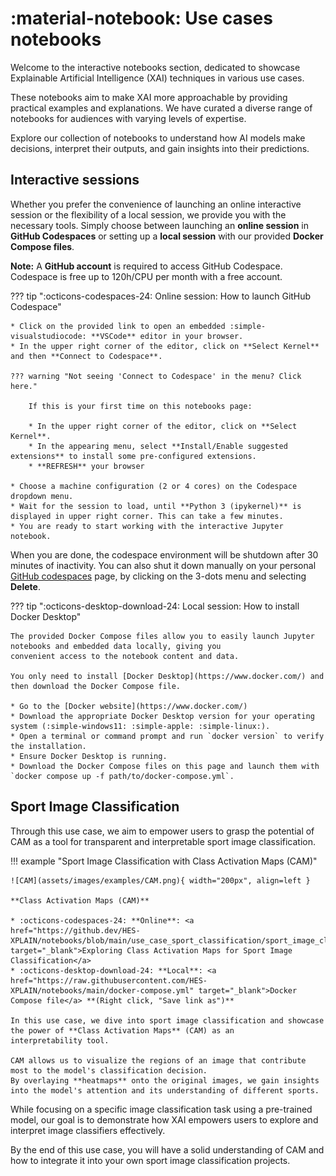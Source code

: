 # :material-notebook: Use cases notebooks

Welcome to the interactive notebooks section, dedicated to showcase Explainable Artificial Intelligence (XAI) techniques in various use cases.

These notebooks aim to make XAI more approachable by providing practical examples and explanations.
We have curated a diverse range of notebooks for audiences with varying levels of expertise.

Explore our collection of notebooks to understand how AI models make decisions, interpret their outputs, and gain insights into their predictions.

## Interactive sessions

Whether you prefer the convenience of launching an online interactive session or the flexibility of a local session,
we provide you with the necessary tools. Simply choose between launching an **online session** in **GitHub Codespaces**
or setting up a **local session** with our provided **Docker Compose files**.

**Note:** A **GitHub account** is required to access GitHub Codespace. Codespace is free up to 120h/CPU per month with a free account.

??? tip ":octicons-codespaces-24: Online session: How to launch GitHub Codespace"

    * Click on the provided link to open an embedded :simple-visualstudiocode: **VSCode** editor in your browser.
    * In the upper right corner of the editor, click on **Select Kernel** and then **Connect to Codespace**.

    ??? warning "Not seeing 'Connect to Codespace' in the menu? Click here."

        If this is your first time on this notebooks page:

        * In the upper right corner of the editor, click on **Select Kernel**.
        * In the appearing menu, select **Install/Enable suggested extensions** to install some pre-configured extensions.
        * **REFRESH** your browser

    * Choose a machine configuration (2 or 4 cores) on the Codespace dropdown menu.
    * Wait for the session to load, until **Python 3 (ipykernel)** is displayed in upper right corner. This can take a few minutes.
    * You are ready to start working with the interactive Jupyter notebook.

When you are done, the codespace environment will be shutdown after 30 minutes of inactivity. You can also shut it down
manually on your personal [GitHub codespaces](https://github.com/codespaces) page, by clicking on the 3-dots menu and
selecting **Delete**.

??? tip ":octicons-desktop-download-24: Local session: How to install Docker Desktop"

    The provided Docker Compose files allow you to easily launch Jupyter notebooks and embedded data locally, giving you
    convenient access to the notebook content and data.

    You only need to install [Docker Desktop](https://www.docker.com/) and then download the Docker Compose file.

    * Go to the [Docker website](https://www.docker.com/)
    * Download the appropriate Docker Desktop version for your operating system (:simple-windows11: :simple-apple: :simple-linux:).
    * Open a terminal or command prompt and run `docker version` to verify the installation.
    * Ensure Docker Desktop is running.
    * Download the Docker Compose files on this page and launch them with `docker compose up -f path/to/docker-compose.yml`.


## Sport Image Classification

Through this use case, we aim to empower users to grasp the potential of CAM as a tool for transparent and interpretable sport image classification.

!!! example "Sport Image Classification with Class Activation Maps (CAM)"

    ![CAM](assets/images/examples/CAM.png){ width="200px", align=left }

    **Class Activation Maps (CAM)**

    * :octicons-codespaces-24: **Online**: <a href="https://github.dev/HES-XPLAIN/notebooks/blob/main/use_case_sport_classification/sport_image_classification.ipynb" target="_blank">Exploring Class Activation Maps for Sport Image Classification</a>
    * :octicons-desktop-download-24: **Local**: <a href="https://raw.githubusercontent.com/HES-XPLAIN/notebooks/main/docker-compose.yml" target="_blank">Docker Compose file</a> **(Right click, "Save link as")**

    In this use case, we dive into sport image classification and showcase the power of **Class Activation Maps** (CAM) as an
    interpretability tool.

    CAM allows us to visualize the regions of an image that contribute most to the model's classification decision.
    By overlaying **heatmaps** onto the original images, we gain insights into the model's attention and its understanding of different sports.

While focusing on a specific image classification task using a pre-trained model,  our goal is to demonstrate how XAI empowers users to explore and interpret image classifiers effectively.

By the end of this use case, you will have a solid understanding of CAM and how to integrate it into your own sport image classification projects.
